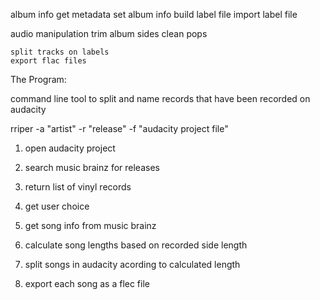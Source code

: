 album info
    get metadata
    set album info
    build label file
    import label file


audio manipulation
    trim album sides
    clean pops
    
    split tracks on labels
    export flac files


The Program:

command line tool to split and name records that have been recorded on audacity

rriper -a "artist" -r "release" -f "audacity project file"

1. open audacity project
    
2. search music brainz for releases
3. return list of vinyl records
4. get user choice
5. get song info from music brainz
6. calculate song lengths based on recorded side length
7. split songs in audacity acording to calculated length
8. export each song as a flec file
